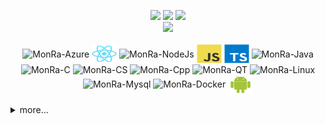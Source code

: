<!--Hello
<h2><img src="https://emojis.slackmojis.com/emojis/images/1531849430/4246/blob-sunglasses.gif?1531849430" width="30"/> Hi There👋 , I'm MonRá! <img src="https://media.giphy.com/media/12oufCB0MyZ1Go/giphy.gif" width="50"><img src="https://i.giphy.com/9KawrQzIwdAYg.webp" width="50"></h2>
-->

<div>
  </p>
  <div align="center">
   <a href="https://www.facebook.com/ramon.chaib" target="_blank"><img src="https://img.shields.io/badge/-Facebook-%230077B5?style=for-the-badge&logo=facebook&logoColor=white" target="_blank"></a> 
  <a href="https://www.instagram.com/monrapps/" target="_blank"><img src="https://img.shields.io/badge/-Instagram-%23E4405F?style=for-the-badge&logo=instagram&logoColor=white" target="_blank"></a>
  <a href="https://www.linkedin.com/in/ramon-chaib-27007635/" target="_blank"><img src="https://img.shields.io/badge/-LinkedIn-%230077B5?style=for-the-badge&logo=linkedin&logoColor=white" target="_blank"></a>   
</div>

<div align="center">
  <img src="https://i.giphy.com/MM0Jrc8BHKx3y.webp">
</div>
  
 <div style="display: inline_block" align="center"><br>
  <img align="center" alt="MonRa-Azure" height="30" width="40" src="https://cdn.jsdelivr.net/gh/devicons/devicon/icons/azure/azure-original.svg">
  <img align="center" alt="MonRa-React" height="30" width="40" src="https://raw.githubusercontent.com/devicons/devicon/master/icons/react/react-original.svg">
  <img align="center" alt="MonRa-NodeJs" height="30" width="40" src="https://cdn.jsdelivr.net/gh/devicons/devicon/icons/nodejs/nodejs-original.svg">
  <img align="center" alt="MonRa-Js" height="30" width="40" src="https://raw.githubusercontent.com/devicons/devicon/master/icons/javascript/javascript-original.svg">     <img align="center" alt="MonRa-Ts" height="30" width="40" src="https://raw.githubusercontent.com/devicons/devicon/master/icons/typescript/typescript-original.svg">
  <img align="center" alt="MonRa-Java" height="30" width="40" src="https://cdn.jsdelivr.net/gh/devicons/devicon/icons/java/java-original.svg">
  <img align="center" alt="MonRa-C" height="30" width="40" src="https://cdn.jsdelivr.net/gh/devicons/devicon/icons/c/c-original.svg">
  <img align="center" alt="MonRa-CS" height="30" width="40" src="https://cdn.jsdelivr.net/gh/devicons/devicon/icons/csharp/csharp-original.svg">
  <img align="center" alt="MonRa-Cpp" height="30" width="40" src="https://cdn.jsdelivr.net/gh/devicons/devicon/icons/cplusplus/cplusplus-original.svg">
  <img align="center" alt="MonRa-QT" height="30" width="40" src="https://cdn.jsdelivr.net/gh/devicons/devicon/icons/qt/qt-original.svg">
  <img align="center" alt="MonRa-Linux" height="30" width="40" src="https://cdn.jsdelivr.net/gh/devicons/devicon/icons/linux/linux-original.svg">
  <img align="center" alt="MonRa-Mysql" height="30" width="40" src="https://cdn.jsdelivr.net/gh/devicons/devicon/icons/mysql/mysql-original.svg">
  <img align="center" alt="MonRa-Docker" height="30" width="40" src="https://cdn.jsdelivr.net/gh/devicons/devicon/icons/docker/docker-original.svg">  
  <img align="center" alt="MonRa-Android" height="30" width="40" src="https://github.com/devicons/devicon/blob/master/icons/android/android-original.svg">
  
</div>
</a>

</br>
<!--
[![github activity graph](https://activity-graph.herokuapp.com/graph?username=monrapps&theme=chartreuse-dark)](https://github.com/monrapps/)
-->
<div>
<details>
      <summary>more...</summary>
      
<!--
### <img src="https://media.giphy.com/media/VgCDAzcKvsR6OM0uWg/giphy.gif" width="50"> A little more about me...  

```javascript
const monra = {
    pronouns: "He" | "Him",
    code: ["any"],
    askMeAbout: ["any"],
    technologies: {
        backEnd: {
            js: ["any"],
        },
        mobileApp: {
            native: ["Android Development"]
        },
        devOps: ["AWS", "Docker🐳", "Route53", "Nginx"],
        databases: ["mongo", "MySql", "sqlite"],
        misc: ["Firebase", "Socket.IO", "selenium", "open-cv", "php", "SuiteApp"]
    },
    architecture: ["Serverless Architecture", "Progressive web applications", "Single page applications"],
    currentFocus: "Building Robots to ease opertations",
    funFact: "There are two ways to write error-free programs; only the third one works"
};
```
-->

---
<!--START_SECTION:waka-->
![Code Time](http://img.shields.io/badge/Code%20Time-1%2C266%20hrs%2025%20mins-blue)

![Profile Views](http://img.shields.io/badge/Profile%20Views-1-blue)

![Lines of code](https://img.shields.io/badge/From%20Hello%20World%20I%27ve%20Written-4.8%20million%20lines%20of%20code-blue)

**🐱 My GitHub Data** 

> 📦 69.1 kB Used in GitHub's Storage 
 > 
> 🏆 3,325 Contributions in the Year 2025
 > 
> 🚫 Not Opted to Hire
 > 
> 📜 25 Public Repositories 
 > 
> 🔑 22 Private Repositories 
 > 
**I'm an Early 🐤** 

```text
🌞 Morning                9688 commits        ████████░░░░░░░░░░░░░░░░░   32.64 % 
🌆 Daytime                12663 commits       ███████████░░░░░░░░░░░░░░   42.67 % 
🌃 Evening                4198 commits        ████░░░░░░░░░░░░░░░░░░░░░   14.15 % 
🌙 Night                  3129 commits        ███░░░░░░░░░░░░░░░░░░░░░░   10.54 % 
```
📅 **I'm Most Productive on Thursday** 

```text
Monday                   5443 commits        █████░░░░░░░░░░░░░░░░░░░░   18.34 % 
Tuesday                  5560 commits        █████░░░░░░░░░░░░░░░░░░░░   18.73 % 
Wednesday                5629 commits        █████░░░░░░░░░░░░░░░░░░░░   18.97 % 
Thursday                 6381 commits        █████░░░░░░░░░░░░░░░░░░░░   21.50 % 
Friday                   4174 commits        ████░░░░░░░░░░░░░░░░░░░░░   14.06 % 
Saturday                 1420 commits        █░░░░░░░░░░░░░░░░░░░░░░░░   04.78 % 
Sunday                   1071 commits        █░░░░░░░░░░░░░░░░░░░░░░░░   03.61 % 
```


📊 **This Week I Spent My Time On** 

```text
🕑︎ Time Zone: America/Sao_Paulo

💬 Programming Languages: 
Other                    2 hrs 3 mins        █████░░░░░░░░░░░░░░░░░░░░   18.32 % 
Markdown                 1 hr 47 mins        ████░░░░░░░░░░░░░░░░░░░░░   15.87 % 
JavaScript               1 hr 25 mins        ███░░░░░░░░░░░░░░░░░░░░░░   12.72 % 
CSV                      1 hr 9 mins         ███░░░░░░░░░░░░░░░░░░░░░░   10.36 % 
HTML                     56 mins             ██░░░░░░░░░░░░░░░░░░░░░░░   08.33 % 

🔥 Editors: 
VS Code                  11 hrs 14 mins      █████████████████████████   100.00 % 

🐱‍💻 Projects: 
nlm-gww-watcher          4 hrs 47 mins       ███████████░░░░░░░░░░░░░░   42.68 % 
kernel                   1 hr 50 mins        ████░░░░░░░░░░░░░░░░░░░░░   16.34 % 
wlm-backend              1 hr 31 mins        ███░░░░░░░░░░░░░░░░░░░░░░   13.57 % 
Markdown                 1 hr 14 mins        ███░░░░░░░░░░░░░░░░░░░░░░   11.11 % 
gww-v6i                  50 mins             ██░░░░░░░░░░░░░░░░░░░░░░░   07.47 % 

💻 Operating System: 
WSL                      9 hrs 57 mins       ██████████████████████░░░   88.54 % 
Windows                  1 hr 17 mins        ███░░░░░░░░░░░░░░░░░░░░░░   11.46 % 
```

**I Mostly Code in C++** 

```text
C                        17 repos            █████░░░░░░░░░░░░░░░░░░░░   18.68 % 
Python                   10 repos            ███░░░░░░░░░░░░░░░░░░░░░░   10.99 % 
JavaScript               10 repos            ███░░░░░░░░░░░░░░░░░░░░░░   10.99 % 
Shell                    6 repos             ██░░░░░░░░░░░░░░░░░░░░░░░   06.59 % 
HTML                     6 repos             ██░░░░░░░░░░░░░░░░░░░░░░░   06.59 % 
```



**Timeline**

![Lines of Code chart](https://raw.githubusercontent.com/monrapps/monrapps/master/assets/bar_graph.png)


 Last Updated on 06/08/2025 02:17:31 UTC
<!--END_SECTION:waka-->
